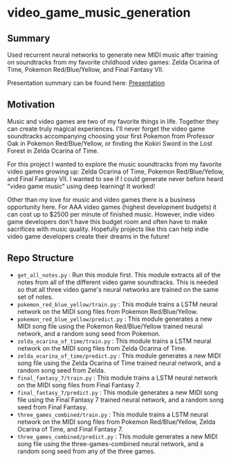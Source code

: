 # video_game_music_generation
## Summary

Used recurrent neural networks to generate new MIDI music after training on soundtracks from my favorite childhood video games: Zelda Ocarina of Time, Pokemon Red/Blue/Yellow, and Final Fantasy VII.

Presentation summary can be found here: [Presentation](https://docs.google.com/presentation/d/1kI3YKBqnUK6ZKu0WqVaWVSTDeT_PAfFdWCS6GvjEqm0/edit?usp=sharing)

## Motivation

Music and video games are two of my favorite things in life. Together they can create truly magical experiences. I'll never forget the video game soundtracks accompanying choosing your first Pokemon from Professor Oak in Pokemon Red/Blue/Yellow, or finding the Kokiri Sword in the Lost Forest in Zelda Ocarina of Time. 

For this project I wanted to explore the music soundtracks from my favorite video games growing up: Zelda Ocarina of Time, Pokemon Red/Blue/Yellow, and Final Fantasy VII. I wanted to see if I could generate never before heard "video game music" using deep learning! It worked!

Other than my love for music and video games there is a business opportunity here. For AAA video games (highest development budgets) it can cost up to $2500 per minute of finished music. However, indie video game developers don't have this budget room and often have to make sacrifices with music quality. Hopefully projects like this can help indie video game developers create their dreams in the future!

## Repo Structure

- `get_all_notes.py` : Run this module first. This module extracts all of the notes from all of the different 
  video game soundtracks. This is needed so that all three video game's neural networks are trained on the same set of notes.
- `pokemon_red_blue_yellow/train.py` : This module trains a LSTM neural network on the MIDI song files from Pokemon Red/Blue/Yellow.
- `pokemon_red_blue_yellow/predict.py` : This module generates a new MIDI song file using the Pokemon Red/Blue/Yellow trained neural network, and a random song seed from Pokemon.
- `zelda_ocarina_of_time/train.py` : This module trains a LSTM neural network on the MIDI song files from Zelda Ocarina of Time.
- `zelda_ocarina_of_time/predict.py` : This module generates a new MIDI song file using the Zelda Ocarina of Time trained neural network, and a random song seed from Zelda.
- `final_fantasy_7/train.py` : This module trains a LSTM neural network on the MIDI song files from Final Fantasy 7.
- `final_fantasy_7/predict.py` : This module generates a new MIDI song file using the Final Fantasy 7 trained neural network, and a random song seed from Final Fantasy.
- `three_games_combined/train.py` : This module trains a LSTM neural network on the MIDI song files from Pokemon Red/Blue/Yellow, Zelda Ocarina of Time, and Final Fantasy 7.
- `three_games_combined/predict.py` : This module generates a new MIDI song file using the three-games-combined neural network, and a random song seed from any of the three games. 